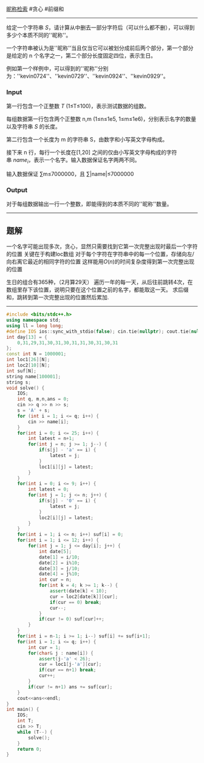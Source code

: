 [昵称检索](https://vjudge.net/problem/HDU-7477)
#贪心 #前缀和

---

给定一个字符串 $S$，请计算从中删去一部分字符后（可以什么都不删），可以得到多少个本质不同的''昵称''。  
  
一个字符串被认为是''昵称''当且仅当它可以被划分成前后两个部分，第一个部分是给定的 n 个名字之一，第二个部分长度固定四位，表示生日。  
  
例如第一个样例中，可以得到的''昵称''分别为：''kevin0724''、''kevin0729''、''kevin0924''、''kevin0929''。
### Input
第一行包含一个正整数 $T$ (1≤T≤100)，表示测试数据的组数。  
  
每组数据第一行包含两个正整数 n,m (1≤n≤1e5, 1≤m≤1e6)，分别表示名字的数量以及字符串 $S$ 的长度。  
  
第二行包含一个长度为 m 的字符串 S，由数字和小写英文字母构成。  
  
接下来 n 行，每行一个长度在\[1,20] 之间的仅由小写英文字母构成的字符串 $name_i$，表示一个名字。输入数据保证名字两两不同。  
  
输入数据保证 $∑$m≤7000000，且 $∑$|name|≤7000000

### Output
对于每组数据输出一行一个整数，即能得到的本质不同的''昵称''数量。

---

## 题解
一个名字可能出现多次，贪心，显然只需要找到它第一次完整出现时最后一个字符的位置
关键在于构建loc数组
对于每个字符在字符串中的每一个位置，存储向左/向右离它最近的相同字符的位置
这样能用$O(n)$的时间复杂度得到第一次完整出现的位置

生日的组合有365种，（2月算29天）
遍历一年的每一天，从后往前跳转4次，在数组里存下该位置，说明只要在这个位置之前的名字，都能取这一天。
求后缀和，跳转到第一次完整出现的位置然后累加.

---


```cpp
#include <bits/stdc++.h>
using namespace std;
using ll = long long;
#define IOS ios::sync_with_stdio(false); cin.tie(nullptr); cout.tie(nullptr)
int day[13] = {
    0,31,29,31,30,31,30,31,31,30,31,30,31
};
const int N = 1000001;
int loc1[26][N];
int loc2[10][N];
int suf[N];
string name[100001];
string s;
void solve() {
    IOS;
    int q, m,n,ans = 0;
    cin >> q >> n >> s;
    s = 'A' + s;
    for (int i = 1; i <= q; i++) {
        cin >> name[i];
    }
    for(int i = 0; i <= 25; i++) {
        int latest = n+1;
        for(int j = n; j >= 1; j--) {
            if(s[j] - 'a' == i) {
                latest = j;
            }
            loc1[i][j] = latest;
        }
    }
    for(int i = 0; i <= 9; i++) {
        int latest = 0;
        for(int j = 1; j <= n; j++) {
            if(s[j] - '0' == i) {
                latest = j;
            }
            loc2[i][j] = latest;
        }
    }
    for(int i = 1; i <= n; i++) suf[i] = 0;
    for(int i = 1; i <= 12; i++) {
        for(int j = 1; j <= day[i]; j++) {
            int date[5];
            date[1] = i/10;
            date[2] = i%10;
            date[3] = j/10;
            date[4] = j%10;
            int cur = n;
            for(int k = 4; k >= 1; k--) {
                assert(date[k] < 10);
                cur = loc2[date[k]][cur];
                if(cur == 0) break;
                cur--;
            } 
            if(cur != 0) suf[cur]++;
        }
    }
    for(int i = n-1; i >= 1; i--) suf[i] += suf[i+1];
    for(int i = 1; i <= q; i++) {
        int cur = 1;
        for(char& j : name[i]) {
            assert(j-'a' < 26);
            cur = loc1[j-'a'][cur];
            if(cur == n+1) break;
            cur++;
        }
        if(cur != n+1) ans += suf[cur];
    }
    cout<<ans<<endl;
}
int main() {
    IOS;
    int T;
    cin >> T;
    while (T--) {
        solve();
    }
    return 0;
}

```